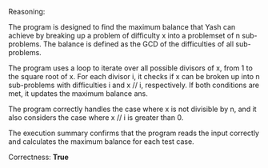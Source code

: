 Reasoning:

The program is designed to find the maximum balance that Yash can achieve by breaking up a problem of difficulty x into a problemset of n sub-problems. The balance is defined as the GCD of the difficulties of all sub-problems.

The program uses a loop to iterate over all possible divisors of x, from 1 to the square root of x. For each divisor i, it checks if x can be broken up into n sub-problems with difficulties i and x // i, respectively. If both conditions are met, it updates the maximum balance ans.

The program correctly handles the case where x is not divisible by n, and it also considers the case where x // i is greater than 0.

The execution summary confirms that the program reads the input correctly and calculates the maximum balance for each test case.

Correctness: **True**